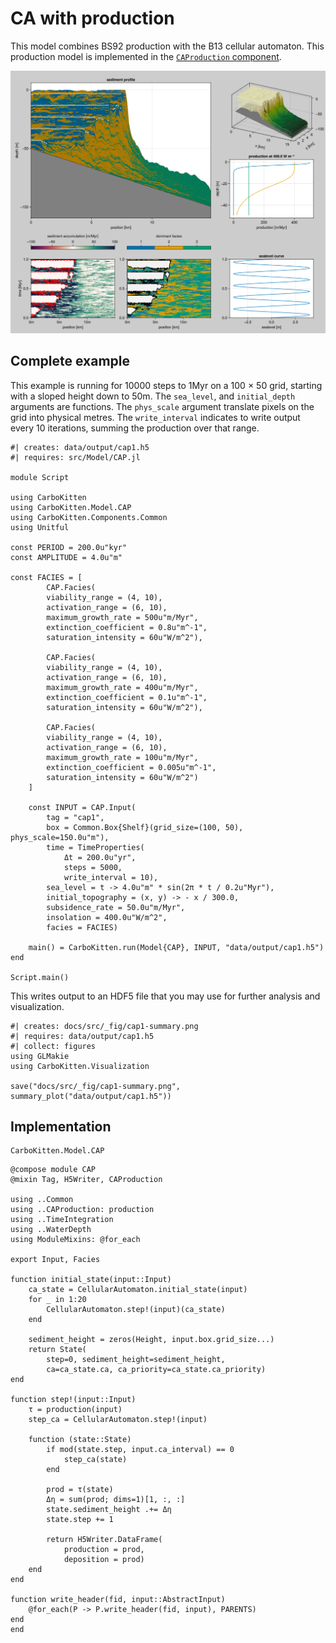 # CA with production

This model combines BS92 production with the B13 cellular automaton. This production model is implemented in the [`CAProduction` component](components/production.md).

![Stratigraphy, production and subsidence under oscillating sea level.](fig/cap1-summary.png)

## Complete example

This example is running for 10000 steps to 1Myr on a 100 $\times$ 50 grid, starting with a sloped height down to 50m. The `sea_level`, and `initial_depth` arguments are functions. The `phys_scale` argument translate pixels on the grid into physical metres. The `write_interval` indicates to write output every 10 iterations, summing the production over that range.

``` {.julia .task file=examples/model/cap/run.jl}
#| creates: data/output/cap1.h5
#| requires: src/Model/CAP.jl

module Script

using CarboKitten
using CarboKitten.Model.CAP
using CarboKitten.Components.Common
using Unitful

const PERIOD = 200.0u"kyr"
const AMPLITUDE = 4.0u"m"

const FACIES = [
	    CAP.Facies(
        viability_range = (4, 10),
        activation_range = (6, 10),
        maximum_growth_rate = 500u"m/Myr",
        extinction_coefficient = 0.8u"m^-1",
        saturation_intensity = 60u"W/m^2"),

	    CAP.Facies(
        viability_range = (4, 10),
        activation_range = (6, 10),
        maximum_growth_rate = 400u"m/Myr",
        extinction_coefficient = 0.1u"m^-1",
        saturation_intensity = 60u"W/m^2"),

	    CAP.Facies(
        viability_range = (4, 10),
        activation_range = (6, 10),
        maximum_growth_rate = 100u"m/Myr",
        extinction_coefficient = 0.005u"m^-1",
        saturation_intensity = 60u"W/m^2")
	]

	const INPUT = CAP.Input(
		tag = "cap1",
		box = Common.Box{Shelf}(grid_size=(100, 50), phys_scale=150.0u"m"),
		time = TimeProperties(
			Δt = 200.0u"yr",
			steps = 5000,
			write_interval = 10),
		sea_level = t -> 4.0u"m" * sin(2π * t / 0.2u"Myr"),
		initial_topography = (x, y) -> - x / 300.0,
		subsidence_rate = 50.0u"m/Myr",
		insolation = 400.0u"W/m^2",
		facies = FACIES)

	main() = CarboKitten.run(Model{CAP}, INPUT, "data/output/cap1.h5")
end

Script.main()
```

This writes output to an HDF5 file that you may use for further analysis and visualization.

``` {.julia .task file=examples/model/cap/plot.jl}
#| creates: docs/src/_fig/cap1-summary.png
#| requires: data/output/cap1.h5
#| collect: figures
using GLMakie
using CarboKitten.Visualization

save("docs/src/_fig/cap1-summary.png", summary_plot("data/output/cap1.h5"))
```

## Implementation

```component-dag
CarboKitten.Model.CAP
```

``` {.julia file=src/Model/CAP.jl}
@compose module CAP
@mixin Tag, H5Writer, CAProduction

using ..Common
using ..CAProduction: production
using ..TimeIntegration
using ..WaterDepth
using ModuleMixins: @for_each

export Input, Facies

function initial_state(input::Input)
    ca_state = CellularAutomaton.initial_state(input)
    for _ in 1:20
        CellularAutomaton.step!(input)(ca_state)
    end

    sediment_height = zeros(Height, input.box.grid_size...)
    return State(
        step=0, sediment_height=sediment_height,
        ca=ca_state.ca, ca_priority=ca_state.ca_priority)
end

function step!(input::Input)
    τ = production(input)
    step_ca = CellularAutomaton.step!(input)

    function (state::State)
        if mod(state.step, input.ca_interval) == 0
            step_ca(state)
        end

        prod = τ(state)
        Δη = sum(prod; dims=1)[1, :, :]
        state.sediment_height .+= Δη
        state.step += 1

        return H5Writer.DataFrame(
            production = prod,
            deposition = prod)
    end
end

function write_header(fid, input::AbstractInput)
    @for_each(P -> P.write_header(fid, input), PARENTS)
end
end
```

